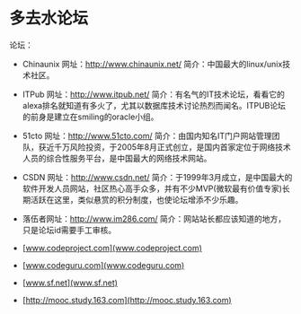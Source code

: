 # 多去水论坛

论坛：

- Chinaunix 网址：http://www.chinaunix.net/ 简介：中国最大的linux/unix技术社区。


 - ITPub 网址：http://www.itpub.net/ 简介：有名气的IT技术论坛，看看它的alexa排名就知道有多火了，尤其以数据库技术讨论热烈而闻名。ITPUB论坛的前身是建立在smiling的oracle小组。


 - 51cto 网址：http://www.51cto.com/ 简介：由国内知名IT门户网站管理团队，获近千万风险投资，于2005年8月正式创立，是国内首家定位于网络技术人员的综合性服务平台，是中国最大的网络技术网站。


 - CSDN 网址：http://www.csdn.net/ 简介：于1999年3月成立，是中国最大的软件开发人员网站，社区热心高手众多，并有不少MVP(微软最有价值专家)长期活跃在这里，类似悬赏的积分制度，也使论坛增添不少乐趣。


 - 落伍者网址：http://www.im286.com/ 简介：网站站长都应该知道的地方，只是论坛id需要手工审核。


 - [www.codeproject.com](www.codeproject.com)


 - [www.codeguru.com](www.codeguru.com)


 - [www.sf.net](www.sf.net)


 - [http://mooc.study.163.com](http://mooc.study.163.com)

